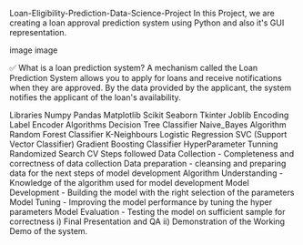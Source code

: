Loan-Eligibility-Prediction-Data-Science-Project
In this Project, we are creating a loan approval prediction system using Python and also it's GUI representation.

image image


✅ What is a loan prediction system?
A mechanism called the Loan Prediction System allows you to apply for loans and receive notifications when they are approved. By the data provided by the applicant, the system notifies the applicant of the loan's availability.


Libraries
Numpy
Pandas
Matplotlib
Scikit
Seaborn
Tkinter
Joblib
Encoding
Label Encoder
Algorithms
Decision Tree Classifier
Naive_Bayes Algorithm
Random Forest Classifier
K-Neighbours
Logistic Regression
SVC (Support Vector Classifier)
Gradient Boosting Classifier
HyperParameter Tunning
Randomized Search CV
Steps followed
Data Collection - Completeness and correctness of data collection
Data preparation - cleansing and preparing data for the next steps of model development
Algorithm Understanding - Knowledge of the algorithm used for model development
Model Development - Building the model with the right selection of the parameters
Model Tuning - Improving the model performance by tuning the hyper parameters
Model Evaluation - Testing the model on sufficient sample for correctness
i) Final Presentation and QA
ii) Demonstration of the Working Demo of the system.
